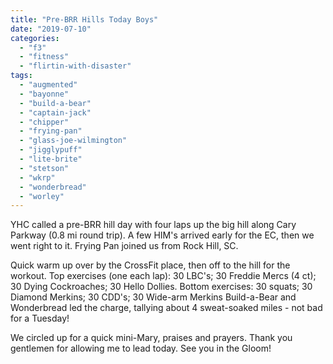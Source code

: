 ```yaml
---
title: "Pre-BRR Hills Today Boys"
date: "2019-07-10"
categories: 
  - "f3"
  - "fitness"
  - "flirtin-with-disaster"
tags: 
  - "augmented"
  - "bayonne"
  - "build-a-bear"
  - "captain-jack"
  - "chipper"
  - "frying-pan"
  - "glass-joe-wilmington"
  - "jigglypuff"
  - "lite-brite"
  - "stetson"
  - "wkrp"
  - "wonderbread"
  - "worley"
---
```


YHC called a pre-BRR hill day with four laps up the big hill along Cary Parkway (0.8 mi round trip). A few HIM's arrived early for the EC, then we went right to it. Frying Pan joined us from Rock Hill, SC.

Quick warm up over by the CrossFit place, then off to the hill for the workout. Top exercises (one each lap): 30 LBC's; 30 Freddie Mercs (4 ct); 30 Dying Cockroaches; 30 Hello Dollies. Bottom exercises: 30 squats; 30 Diamond Merkins; 30 CDD's; 30 Wide-arm Merkins Build-a-Bear and Wonderbread led the charge, tallying about 4 sweat-soaked miles - not bad for a Tuesday!

We circled up for a quick mini-Mary, praises and prayers. Thank you gentlemen for allowing me to lead today. See you in the Gloom!
